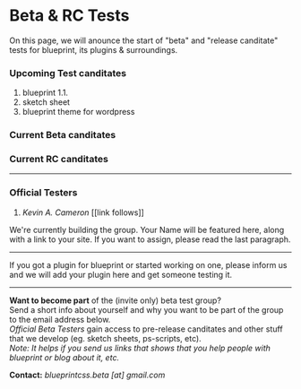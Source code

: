 # Beta & RC Tests

On this page, we will anounce the start of "beta" and "release canditate" tests for blueprint, its plugins & surroundings. 

### Upcoming Test canditates
1. blueprint 1.1.
2. sketch sheet
3. blueprint theme for wordpress

### Current Beta canditates

### Current RC canditates

***
### Official Testers
1. _Kevin A. Cameron_ [[link follows]]

We're currently building the group. Your Name will be featured here, along with a link to your site. If you want to assign, please read the last paragraph.
***
If you got a plugin for blueprint or started working on one, please inform us and we will add your plugin here and get someone testing it. 
***
**Want to become part** of the (invite only) beta test group?<br>
Send a short info about yourself and why you want to be part of the group to the email address below. <br>
_Official Beta Testers_ gain access to pre-release canditates and other stuff that we develop (eg. sketch sheets, ps-scripts, etc). <br>
_Note: It helps if you send us links that shows that you help people with blueprint or blog about it, etc._

**Contact:** _blueprintcss.beta [at] gmail.com_
